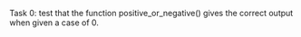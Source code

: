Task 0: test that the function positive_or_negative() gives the correct output when given a case of 0.
